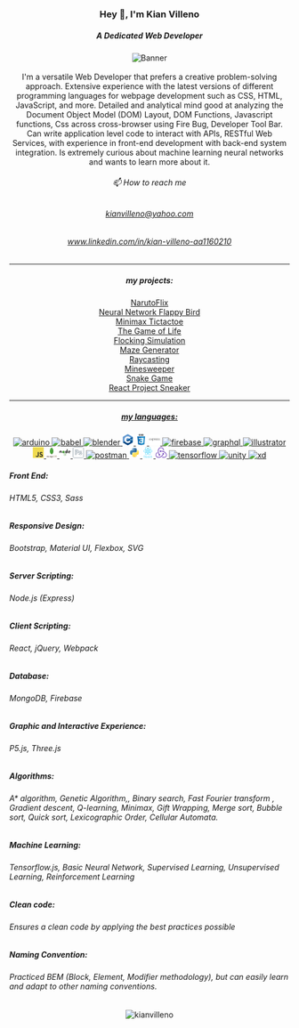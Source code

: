 <div align="center">
<h3>Hey 👋, I'm Kian Villeno</h3>
<h5> A Dedicated Web Developer </h5>


<img src="https://media.giphy.com/media/owyP9T2kxKtCNl6seR/giphy.gif" alt="Banner" /> 
<br>
<br>

<span>
I'm a versatile Web Developer that prefers a creative problem-solving approach. Extensive experience with the latest versions of different programming languages for webpage development such as CSS, HTML, JavaScript, and more. Detailed and analytical mind good at analyzing the Document Object Model (DOM) Layout, DOM Functions, Javascript functions, Css across cross-browser using Fire Bug, Developer Tool Bar. Can write application level code to interact with APIs, RESTful Web Services, with experience in front-end development with back-end system integration. Is extremely curious about machine learning neural networks and wants to learn more about it.
</span>


###### 📫 How to reach me 
###### *kianvilleno@yahoo.com* 
###### *www.linkedin.com/in/kian-villeno-aa1160210*

<hr/>
<h5 align="center">my projects:</h5>

<a href="https://narutoflix.netlify.com">NarutoFlix <br>
<a href="https://kianvilleno.github.io/neuralNetworkFlappyBird*">Neural Network Flappy Bird <br>
<a href="https://kianvilleno.github.io/minimaxTictactoe">Minimax Tictactoe <br>
<a href="https://kianvilleno.github.io/theGameOfLife">The Game of Life<br>
<a href="https://kianvilleno.github.io/flockingSimulation">Flocking Simulation <br>
<a href="https://kianvilleno.github.io/mazeGenerator">Maze Generator <br>
<a href="https://kianvilleno.github.io/raycast">Raycasting <br>
<a href="https://kianvilleno.github.io/minesweeper">Minesweeper <br>
<a href="https://kianvilleno.github.io/snakeGame<br>">Snake Game <br>
<a href="https://kianvilleno.github.io/sneakers">React Project Sneaker




<hr/>
<h5 align="center">my languages:</h5>

<a href="https://www.arduino.cc/" target="_blank"> <img src="https://cdn.worldvectorlogo.com/logos/arduino-1.svg" alt="arduino" width="20" height="20"/> </a> <a href="https://babeljs.io/" target="_blank"> <img src="https://www.vectorlogo.zone/logos/babeljs/babeljs-icon.svg" alt="babel" width="20" height="20"/> </a> <a href="https://www.blender.org/" target="_blank"> <img src="https://download.blender.org/branding/community/blender_community_badge_white.svg" alt="blender" width="20" height="20"/> </a> <a href="https://www.w3schools.com/cpp/" target="_blank"> <img src="https://raw.githubusercontent.com/devicons/devicon/master/icons/cplusplus/cplusplus-original.svg" alt="cplusplus" width="20" height="20"/> </a> <a href="https://www.w3schools.com/css/" target="_blank"> <img src="https://raw.githubusercontent.com/devicons/devicon/master/icons/css3/css3-original-wordmark.svg" alt="css3" width="20" height="20"/> </a> <a href="https://expressjs.com" target="_blank"> <img src="https://raw.githubusercontent.com/devicons/devicon/master/icons/express/express-original-wordmark.svg" alt="express" width="20" height="20"/> </a> <a href="https://firebase.google.com/" target="_blank"> <img src="https://www.vectorlogo.zone/logos/firebase/firebase-icon.svg" alt="firebase" width="20" height="20"/> </a> <a href="https://graphql.org" target="_blank"> <img src="https://www.vectorlogo.zone/logos/graphql/graphql-icon.svg" alt="graphql" width="20" height="20"/> </a> <a href="https://www.adobe.com/in/products/illustrator.html" target="_blank"> <img src="https://www.vectorlogo.zone/logos/adobe_illustrator/adobe_illustrator-icon.svg" alt="illustrator" width="20" height="20"/> </a> <a href="https://developer.mozilla.org/en-US/docs/Web/JavaScript" target="_blank"> <img src="https://raw.githubusercontent.com/devicons/devicon/master/icons/javascript/javascript-original.svg" alt="javascript" width="20" height="20"/> </a> <a href="https://www.mongodb.com/" target="_blank"> <img src="https://raw.githubusercontent.com/devicons/devicon/master/icons/mongodb/mongodb-original-wordmark.svg" alt="mongodb" width="20" height="20"/> </a> <a href="https://nodejs.org" target="_blank"> <img src="https://raw.githubusercontent.com/devicons/devicon/master/icons/nodejs/nodejs-original-wordmark.svg" alt="nodejs" width="20" height="20"/> </a> <a href="https://www.photoshop.com/en" target="_blank"> <img src="https://raw.githubusercontent.com/devicons/devicon/master/icons/photoshop/photoshop-line.svg" alt="photoshop" width="20" height="20"/> </a> <a href="https://postman.com" target="_blank"> <img src="https://www.vectorlogo.zone/logos/getpostman/getpostman-icon.svg" alt="postman" width="20" height="20"/> </a> <a href="https://www.python.org" target="_blank"> <img src="https://raw.githubusercontent.com/devicons/devicon/master/icons/python/python-original.svg" alt="python" width="20" height="20"/> </a> <a href="https://reactjs.org/" target="_blank"> <img src="https://raw.githubusercontent.com/devicons/devicon/master/icons/react/react-original-wordmark.svg" alt="react" width="20" height="20"/> </a> <a href="https://redux.js.org" target="_blank"> <img src="https://raw.githubusercontent.com/devicons/devicon/master/icons/redux/redux-original.svg" alt="redux" width="20" height="20"/> </a> <a href="https://www.tensorflow.org" target="_blank"> <img src="https://www.vectorlogo.zone/logos/tensorflow/tensorflow-icon.svg" alt="tensorflow" width="20" height="20"/> </a> <a href="https://unity.com/" target="_blank"> <img src="https://www.vectorlogo.zone/logos/unity3d/unity3d-icon.svg" alt="unity" width="20" height="20"/> </a> <a href="https://www.adobe.com/products/xd.html" target="_blank"> <img src="https://cdn.worldvectorlogo.com/logos/adobe-xd.svg" alt="xd" width="20" height="20"/> </a> 

<h5 align="left">Front End:</h5><h6 align="left">HTML5, CSS3, Sass</h6>
<h5 align="left">Responsive Design: </h5> <h6 align="left">Bootstrap, Material UI, Flexbox, SVG</h6>
<h5 align="left">Server Scripting:</h5><h6 align="left"> Node.js (Express)</h6>
<h5 align="left">Client Scripting:</h5> <h6 align="left"> React, jQuery, Webpack</h6>
<h5 align="left">Database:</h5><h6 align="left"> MongoDB, Firebase</h6>
<h5 align="left">Graphic and Interactive Experience: </h5><h6 align="left">P5.js, Three.js</h6>
<h5 align="left">Algorithms:</h5><h6 align="left"> A* algorithm, Genetic Algorithm,, Binary search, Fast Fourier transform , Gradient descent, Q-learning, Minimax, Gift Wrapping, Merge sort, Bubble sort, Quick sort, Lexicographic Order, Cellular Automata.</h6>
<h5 align="left">Machine Learning: </h5><h6 align="left">Tensorflow.js, Basic Neural Network, Supervised Learning, Unsupervised Learning, Reinforcement Learning</h6>
<h5 align="left">Clean code: </h5><h6 align="left">Ensures a clean code by applying the best practices possible</h6>
<h5 align="left">Naming Convention: </h5><h6 align="left">Practiced BEM (Block, Element, Modifier methodology), but can easily learn and adapt to other naming conventions.</h6>

<p><img align="center" src="https://github-readme-stats.vercel.app/api/top-langs?username=kianvilleno&show_icons=true&locale=en&layout=compact" alt="kianvilleno" /></p
</div>





